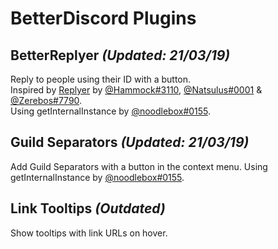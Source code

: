 # BetterDiscord Plugins
## BetterReplyer *(Updated: 21/03/19)*
Reply to people using their ID with a button.  
Inspired by [Replyer](https://github.com/cosmicsalad/Discord-Themes-and-Plugins/blob/master/plugins/replyer.plugin.js) by [@Hammock#3110](https://github.com/cosmicsalad), [@Natsulus#0001](https://github.com/Delivator) & [@Zerebos#7790](https://github.com/rauenzi).  
Using getInternalInstance by [@noodlebox#0155](https://github.com/noodlebox).

## Guild Separators *(Updated: 21/03/19)*
Add Guild Separators with a button in the context menu.
Using getInternalInstance by [@noodlebox#0155](https://github.com/noodlebox).

## Link Tooltips *(Outdated)*
Show tooltips with link URLs on hover.
